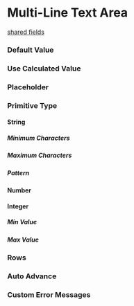 # Multi-Line Text Area
[shared fields](/shared-inspector-components.md ':include')

### Default Value

### Use Calculated Value

### Placeholder

### Primitive Type

#### String

##### Minimum Characters

##### Maximum Characters

##### Pattern

#### Number

#### Integer

##### Min Value

##### Max Value

### Rows

### Auto Advance

### Custom Error Messages

